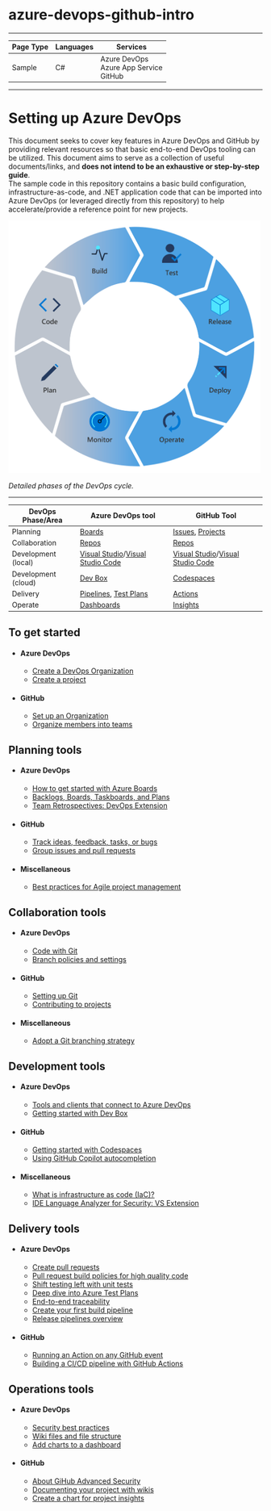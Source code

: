 # azure-devops-github-intro

---

| Page Type | Languages | Services                                        |
| --------- | --------- | ----------------------------------------------- |
| Sample    | C#        | Azure DevOps <br> Azure App Service <br> GitHub |

---

# Setting up Azure DevOps

This document seeks to cover key features in Azure DevOps and GitHub by providing relevant resources so that basic end-to-end DevOps tooling can be utilized. This document aims to serve as a collection of useful documents/links, and **does not intend to be an exhaustive or step-by-step guide**.
<br>
The sample code in this repository contains a basic build configuration, infrastructure-as-code, and .NET application code that can be imported into Azure DevOps (or leveraged directly from this repository) to help accelerate/provide a reference point for new projects.

<img src="./Docs/devopscycle.png" alt="DevOps cycle" width="500"/><br>

_Detailed phases of the DevOps cycle._

---

| DevOps Phase/Area   | Azure DevOps tool                                                                                                                                                                                                         | GitHub Tool                                                                                                                                                           |
| ------------------- | ------------------------------------------------------------------------------------------------------------------------------------------------------------------------------------------------------------------------- | --------------------------------------------------------------------------------------------------------------------------------------------------------------------- |
| Planning            | [Boards](https://azure.microsoft.com/en-us/products/devops/boards/)                                                                                                                                                       | [Issues](https://docs.github.com/en/issues), [Projects](https://docs.github.com/en/issues/planning-and-tracking-with-projects/learning-about-projects/about-projects) |
| Collaboration       | [Repos](https://azure.microsoft.com/en-us/products/devops/repos/)                                                                                                                                                         | [Repos](https://docs.github.com/en/repositories)                                                                                                                      |
| Development (local) | [Visual Studio](https://visualstudio.microsoft.com/)/[Visual Studio Code](https://code.visualstudio.com/)                                                                                                                 | [Visual Studio](https://visualstudio.microsoft.com/)/[Visual Studio Code](https://code.visualstudio.com/)                                                             |
| Development (cloud) | [Dev Box](https://azure.microsoft.com/en-us/products/dev-box/)                                                                                                                                                            | [Codespaces](https://docs.github.com/en/codespaces)                                                                                                                   |
| Delivery            | [Pipelines](https://learn.microsoft.com/en-us/azure/devops/pipelines/get-started/what-is-azure-pipelines?view=azure-devops), [Test Plans](https://learn.microsoft.com/en-us/azure/devops/test/overview?view=azure-devops) | [Actions](https://docs.github.com/en/actions)                                                                                                                         |
| Operate             | [Dashboards](https://learn.microsoft.com/en-us/azure/devops/report/dashboards/overview?view=azure-devops)                                                                                                                 | [Insights](https://docs.github.com/en/issues/planning-and-tracking-with-projects/viewing-insights-from-your-project/about-insights-for-projects)                      |

## To get started

-   #### Azure DevOps

    -   [Create a DevOps Organization](https://learn.microsoft.com/en-us/azure/devops/organizations/accounts/create-organization?view=azure-devops)
    -   [Create a project](https://learn.microsoft.com/en-us/azure/devops/organizations/projects/create-project?view=azure-devops&tabs=browser)

-   #### GitHub
    -   [Set up an Organization](https://docs.github.com/en/organizations)
    -   [Organize members into teams](https://docs.github.com/en/organizations/organizing-members-into-teams)

## Planning tools

-   #### Azure DevOps

    -   [How to get started with Azure Boards](https://learn.microsoft.com/en-us/azure/devops/boards/get-started/?view=azure-devops)
    -   [Backlogs, Boards, Taskboards, and Plans](https://learn.microsoft.com/en-us/azure/devops/boards/backlogs/backlogs-boards-plans?view=azure-devops)
    -   [Team Retrospectives: DevOps Extension](https://marketplace.visualstudio.com/items?itemName=ms-devlabs.team-retrospectives)

-   #### GitHub

    -   [Track ideas, feedback, tasks, or bugs](https://docs.github.com/en/issues/tracking-your-work-with-issues/about-issues)
    -   [Group issues and pull requests](https://github.com/features/issues)

-   #### Miscellaneous
    -   [Best practices for Agile project management](https://learn.microsoft.com/en-us/azure/devops/boards/best-practices-agile-project-management?view=azure-devops&tabs=agile-process)

## Collaboration tools

-   #### Azure DevOps

    -   [Code with Git](https://learn.microsoft.com/en-us/azure/devops/user-guide/code-with-git?view=azure-devops)
    -   [Branch policies and settings](https://learn.microsoft.com/en-us/azure/devops/repos/git/branch-policies?view=azure-devops&tabs=browser)

-   #### GitHub

    -   [Setting up Git](https://docs.github.com/en/get-started/quickstart/set-up-git)
    -   [Contributing to projects](https://docs.github.com/en/get-started/quickstart/contributing-to-projects)

-   #### Miscellaneous
    -   [Adopt a Git branching strategy](https://learn.microsoft.com/en-us/azure/devops/repos/git/git-branching-guidance?view=azure-devops)

## Development tools

-   #### Azure DevOps

    -   [Tools and clients that connect to Azure DevOps](https://learn.microsoft.com/en-us/azure/devops/user-guide/tools?view=azure-devops)
    -   [Getting started with Dev Box](https://learn.microsoft.com/en-us/azure/dev-box/quickstart-configure-dev-box-service?tabs=AzureADJoin)

-   #### GitHub

    -   [Getting started with Codespaces](https://github.com/features/codespaces)
    -   [Using GitHub Copilot autocompletion](https://docs.github.com/en/copilot/overview-of-github-copilot/about-github-copilot)

-   #### Miscellaneous
    -   [What is infrastructure as code (IaC)?](https://learn.microsoft.com/en-us/devops/deliver/what-is-infrastructure-as-code)
    -   [IDE Language Analyzer for Security: VS Extension](https://marketplace.visualstudio.com/items?itemName=MS-CST-E.MicrosoftDevSkim)

## Delivery tools

-   #### Azure DevOps

    -   [Create pull requests](https://learn.microsoft.com/en-us/azure/devops/repos/git/pull-requests?view=azure-devops&tabs=browser)
    -   [Pull request build policies for high quality code](https://devblogs.microsoft.com/devops/pull-request-build-policies-for-high-quality-code/)
    -   [Shift testing left with unit tests](https://learn.microsoft.com/en-us/devops/develop/shift-left-make-testing-fast-reliable)
    -   [Deep dive into Azure Test Plans](https://azure.microsoft.com/en-us/blog/deep-dive-into-azure-test-plans/)
    -   [End-to-end traceability](https://learn.microsoft.com/en-us/azure/devops/cross-service/end-to-end-traceability?toc=%2Fazure%2Fdevops%2Fboards%2Ftoc.json&view=azure-devops)
    -   [Create your first build pipeline](https://learn.microsoft.com/en-us/azure/devops/pipelines/create-first-pipeline?view=azure-devops&tabs=java%2Ctfs-2018-2%2Cbrowser)
    -   [Release pipelines overview](https://learn.microsoft.com/en-us/azure/devops/pipelines/release/?view=azure-devops)

-   #### GitHub
    -   [Running an Action on any GitHub event](https://github.com/features/actions)
    -   [Building a CI/CD pipeline with GitHub Actions](https://github.blog/2022-02-02-build-ci-cd-pipeline-github-actions-four-steps/)

## Operations tools

-   #### Azure DevOps

    -   [Security best practices](https://learn.microsoft.com/en-us/azure/devops/organizations/security/security-best-practices?view=azure-devops)
    -   [Wiki files and file structure](https://learn.microsoft.com/en-us/azure/devops/project/wiki/wiki-file-structure?view=azure-devops)
    -   [Add charts to a dashboard](https://learn.microsoft.com/en-us/azure/devops/report/dashboards/add-charts-to-dashboard?view=azure-devops)

-   #### GitHub
    -   [About GiHub Advanced Security](https://docs.github.com/en/get-started/learning-about-github/about-github-advanced-security)
    -   [Documenting your project with wikis](https://docs.github.com/en/communities/documenting-your-project-with-wikis)
    -   [Create a chart for project insights](https://docs.github.com/en/issues/planning-and-tracking-with-projects/viewing-insights-from-your-project/creating-charts)
